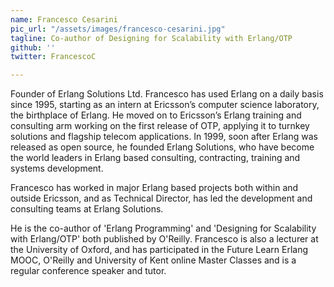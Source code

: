 ```yaml
---
name: Francesco Cesarini
pic_url: "/assets/images/francesco-cesarini.jpg"
tagline: Co-author of Designing for Scalability with Erlang/OTP
github: ''
twitter: FrancescoC

---
```

Founder of Erlang Solutions Ltd. Francesco has used Erlang on a daily basis since 1995, starting as an intern at Ericsson’s computer science laboratory, the birthplace of Erlang. He moved on to Ericsson’s Erlang training and consulting arm working on the first release of OTP, applying it to turnkey solutions and flagship telecom applications. In 1999, soon after Erlang was released as open source, he founded Erlang Solutions, who have become the world leaders in Erlang based consulting, contracting, training and systems development.

Francesco has worked in major Erlang based projects both within and outside Ericsson, and as Technical Director, has led the development and consulting teams at Erlang Solutions.

He is the co-author of 'Erlang Programming' and 'Designing for Scalability with Erlang/OTP' both published by O'Reilly. Francesco is also a lecturer at the University of Oxford, and has participated in the Future Learn Erlang MOOC, O'Reilly and University of Kent online Master Classes and is a regular conference speaker and tutor.
